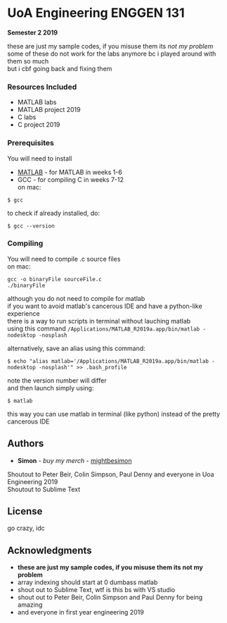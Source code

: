 # UoA Engineering ENGGEN 131

**Semester 2 2019**

these are just my sample codes, if you misuse them its *not my problem*\
some of these do not work for the labs anymore bc i played around with them so much\
but i cbf going back and fixing them

### Resources Included

- MATLAB labs
- MATLAB project 2019
- C labs
- C project 2019

### Prerequisites

You will need to install
* [MATLAB](https://www.mathworks.com/downloads/) - for MATLAB in weeks 1-6
* GCC - for compiling C in weeks 7-12\
on mac:
```
$ gcc
```

to check if already installed, do:
```
$ gcc --version
```

### Compiling

You will need to compile .c source files\
on mac:
```
gcc -o binaryFile sourceFile.c
./binaryFile
```


although you do not need to compile for matlab\
if you want to avoid matlab's cancerous IDE and have a python-like experience\
there is a way to run scripts in terminal without lauching matlab\
using this command `/Applications/MATLAB_R2019a.app/bin/matlab -nodesktop -nosplash`

alternatively, save an alias using this command:
```
$ echo "alias matlab='/Applications/MATLAB_R2019a.app/bin/matlab -nodesktop -nosplash'" >> .bash_profile
```
note the version number will differ\
and then launch simply using:
```
$ matlab
```
this way you can use matlab in terminal (like python) instead of the pretty cancerous IDE

## Authors

- **Simon** - *buy my merch* - [mightbesimon](https://github.com/mightbesimon/)

Shoutout to Peter Beir, Colin Simpson, Paul Denny and everyone in Uoa Engineering 2019\
Shoutout to Sublime Text

## License

go crazy, idc

## Acknowledgments

- **these are just my sample codes, if you misuse them its not my problem**
- array indexing should start at 0 dumbass matlab
- shout out to Sublime Text, wtf is this bs with VS studio
- shout out to Peter Beir, Colin Simpson and Paul Denny for being amazing
- and everyone in first year engineering 2019
